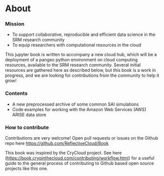 # About


### Mission
* To support collaborative, reproducible and efficient data science in the SRM research community
* To equip researchers with computational resources in the cloud

This jupyter book is written to accompany a new cloud hub, which will be a deployment of a pangeo python environment on cloud computing resources, available to the SRM research community. Several initial resources are gathered here as described below, but this book is a work in progress, and we are looking for contributions from the community to help it grow!  



### Contents

* A new preprocessed archive of some common SAI simulations
* Code examples for working with the Amazon Web Services (AWS) ARISE data store 

### How to contribute
Contributions are very welcome! Open pull requests or issues on the Github repo here https://github.com/ReflectiveCloud/Book

This book was inspired by the CryCloud project. See here (https://book.cryointhecloud.com/contributing/workflow.html) for a useful guide to the general process of contributing to Github based open source projects like this one.  




